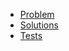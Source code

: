 - [Problem](https://adventofcode.com/2020/day/12)
- [Solutions](solvers.js)
- [Tests](solvers.test.js)
